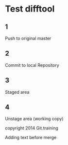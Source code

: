 # Test difftool

## 1
Push to original master

## 2
Commit to local Repository

## 3
Staged area

## 4
Unstage area (working copy)

copyright 2014 Git.training

Adding text before merge